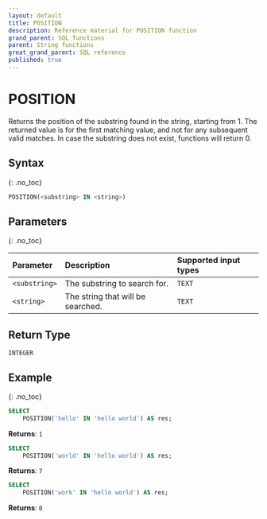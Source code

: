 ```yaml
---
layout: default
title: POSITION
description: Reference material for POSITION function
grand_parent: SQL functions
parent: String functions
great_grand_parent: SQL reference
published: true
---
```


# POSITION

Returns the position of the substring found in the string, starting from 1. The returned value is for the first matching value, and not for any subsequent valid matches.
In case the substring does not exist, functions will return 0.

## Syntax
{: .no_toc}

```sql
POSITION(<substring> IN <string>)
```

## Parameters 
{: .no_toc}

| Parameter       | Description                      | Supported input types    | 
| :---------------| :--------------------------------|:-------------------------|
| `<substring>` | The substring to search for.        | `TEXT` |
| `<string>`    | The string that will be searched. | `TEXT` |

## Return Type
`INTEGER`

## Example
{: .no_toc}

```sql
SELECT
	POSITION('hello' IN 'hello world') AS res;
```

**Returns**: `1`

```sql
SELECT
	POSITION('world' IN 'hello world') AS res;
```

**Returns**: `7`

```sql
SELECT
	POSITION('work' IN 'hello world') AS res;
```

**Returns**: `0`
